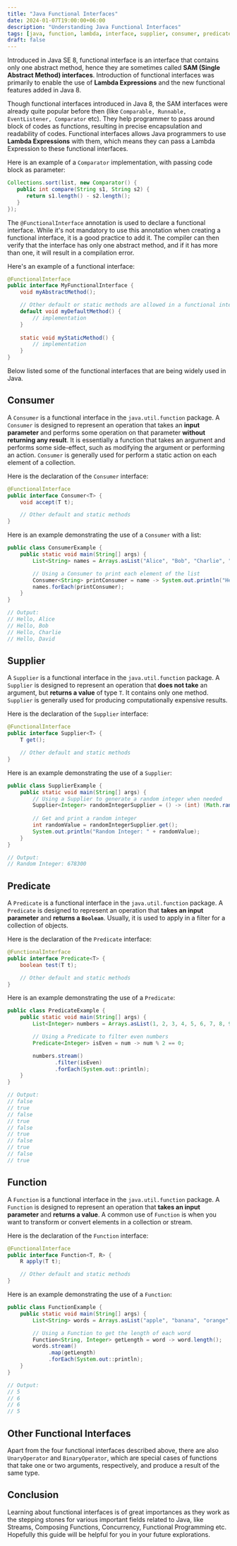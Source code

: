 ```yaml
---
title: "Java Functional Interfaces"
date: 2024-01-07T19:00:00+06:00
description: "Understanding Java Functional Interfaces"
tags: [java, function, lambda, interface, supplier, consumer, predicate]
draft: false
---
```


Introduced in Java SE 8, functional interface is an interface that contains only one abstract method, hence they are sometimes called **SAM (Single Abstract Method) interfaces**. Introduction of functional interfaces was primarily to enable the use of **Lambda Expressions** and the new functional features added in Java 8. 

Though functional interfaces introduced in Java 8, the SAM interfaces were already quite popular before then (like `Comparable, Runnable, EventListener, Comparator` etc). They help programmer to pass around block of codes as functions, resulting in precise encapsulation and readability of codes. Functional interfaces allows Java programmers to use **Lambda Expressions** with them, which means they can pass a Lambda Expression to these functional interfaces. 

Here is an example of a `Comparator` implementation, with passing code block as parameter:
```java
Collections.sort(list, new Comparator() {
   public int compare(String s1, String s2) {
      return s1.length() - s2.length();
   }
});
```

The `@FunctionalInterface` annotation is used to declare a functional interface. While it's not mandatory to use this annotation when creating a functional interface, it is a good practice to add it. The compiler can then verify that the interface has only one abstract method, and if it has more than one, it will result in a compilation error.

Here's an example of a functional interface:
```java 
@FunctionalInterface
public interface MyFunctionalInterface {
    void myAbstractMethod();

    // Other default or static methods are allowed in a functional interface
    default void myDefaultMethod() {
        // implementation
    }
    
    static void myStaticMethod() {
        // implementation
    }
}
```

Below listed some of the functional interfaces that are being widely used in Java.

## Consumer
A `Consumer` is a functional interface in the `java.util.function` package. A `Consumer` is designed to represent an operation that takes an **input parameter** and performs some operation on that parameter **without returning any result**. It is essentially a function that takes an argument and performs some side-effect, such as modifying the argument or performing an action. `Consumer` is generally used for perform a static action on each element of a collection.

Here is the declaration of the `Consumer` interface:
```java
@FunctionalInterface
public interface Consumer<T> {
    void accept(T t);

    // Other default and static methods
}
```

Here is an example demonstrating the use of a `Consumer` with a list:
```java
public class ConsumerExample {
    public static void main(String[] args) {
        List<String> names = Arrays.asList("Alice", "Bob", "Charlie", "David");

        // Using a Consumer to print each element of the list
        Consumer<String> printConsumer = name -> System.out.println("Hello, " + name);
        names.forEach(printConsumer);
    }
}

// Output:
// Hello, Alice
// Hello, Bob
// Hello, Charlie
// Hello, David
``` 

## Supplier
A `Supplier` is a functional interface in the `java.util.function` package. A `Supplier` is designed to represent an operation that **does not take** an argument, but **returns a value** of type `T`. It contains only one method. `Supplier` is generally used for producing computationally expensive results.

Here is the declaration of the `Supplier` interface:
```java
@FunctionalInterface
public interface Supplier<T> {
    T get();

    // Other default and static methods 
}
```

Here is an example demonstrating the use of a `Supplier`:
```java
public class SupplierExample {
    public static void main(String[] args) {
        // Using a Supplier to generate a random integer when needed
        Supplier<Integer> randomIntegerSupplier = () -> (int) (Math.random() * 100);
        
        // Get and print a random integer
        int randomValue = randomIntegerSupplier.get();
        System.out.println("Random Integer: " + randomValue);
    }
}

// Output:
// Random Integer: 678300
```

## Predicate
A `Predicate` is a functional interface in the `java.util.function` package. A `Predicate` is designed to represent an operation that **takes an input parameter** and **returns a `Boolean`**. Usually, it is used to apply in a filter for a collection of objects.

Here is the declaration of the `Predicate` interface:
```java
@FunctionalInterface
public interface Predicate<T> {
    boolean test(T t);

    // Other default and static methods 
}

```

Here is an example demonstrating the use of a `Predicate`:
```java
public class PredicateExample {
    public static void main(String[] args) {
        List<Integer> numbers = Arrays.asList(1, 2, 3, 4, 5, 6, 7, 8, 9, 10);

        // Using a Predicate to filter even numbers
        Predicate<Integer> isEven = num -> num % 2 == 0;

        numbers.stream()
               .filter(isEven)
               .forEach(System.out::println);
    }
}

// Output:
// false
// true
// false
// true
// false
// true
// false
// true
// false
// true
```

## Function
A `Function` is a functional interface in the `java.util.function` package. A `Function` is designed to represent an operation that **takes an input parameter** and **returns a value**. A common use of `Function` is when you want to transform or convert elements in a collection or stream.

Here is the declaration of the `Function` interface:
```java
@FunctionalInterface
public interface Function<T, R> {
    R apply(T t);

    // Other default and static methods 
}

```

Here is an example demonstrating the use of a `Function`:
```java
public class FunctionExample {
    public static void main(String[] args) {
        List<String> words = Arrays.asList("apple", "banana", "orange", "grape");

        // Using a Function to get the length of each word
        Function<String, Integer> getLength = word -> word.length();
        words.stream()
             .map(getLength)
             .forEach(System.out::println);
    }
}

// Output:
// 5
// 6
// 6
// 5
```

## Other Functional Interfaces

Apart from the four functional interfaces described above, there are also `UnaryOperator` and `BinaryOperator`, which are special cases of functions that take one or two arguments, respectively, and produce a result of the same type.

## Conclusion

Learning about functional interfaces is of great importances as they work as the stepping stones for various important fields related to Java, like Streams, Composing Functions, Concurrency, Functional Programming etc. Hopefully this guide will be helpful for you in your future explorations.  